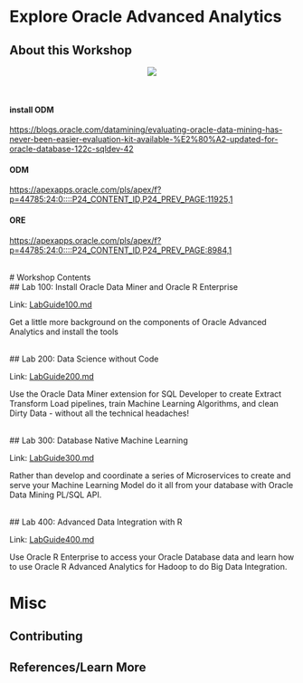# Explore Oracle Advanced Analytics 

## About this Workshop

<p align="center">
<img src="https://cdn.app.compendium.com/uploads/user/e7c690e8-6ff9-102a-ac6d-e4aebca50425/f4a5b21d-66fa-4885-92bf-c4e81c06d916/Image/55d948c4e07007e169299a02b4dfe6db/construction.png" style="margin:auto;"/>
</p>
</br>

#### install ODM
https://blogs.oracle.com/datamining/evaluating-oracle-data-mining-has-never-been-easier-evaluation-kit-available-%E2%80%A2-updated-for-oracle-database-122c-sqldev-42 

#### ODM 
https://apexapps.oracle.com/pls/apex/f?p=44785:24:0::::P24_CONTENT_ID,P24_PREV_PAGE:11925,1 


#### ORE 
https://apexapps.oracle.com/pls/apex/f?p=44785:24:0::::P24_CONTENT_ID,P24_PREV_PAGE:8984,1 


</br>
# Workshop Contents 

</br>
## Lab 100: Install Oracle Data Miner and Oracle R Enterprise

Link: [LabGuide100.md](LabGuide100.md)

Get a little more background on the components of Oracle Advanced Analytics and install the tools


</br>
## Lab 200: Data Science without Code

Link: [LabGuide200.md](LabGuide200.md)

Use the Oracle Data Miner extension for SQL Developer to create Extract Transform Load pipelines, train Machine Learning Algorithms, and clean Dirty Data - without all the technical headaches!


</br>
## Lab 300: Database Native Machine Learning

Link: [LabGuide300.md](LabGuide300.md)

Rather than develop and coordinate a series of Microservices to create and serve your Machine Learning Model do it all from your database with Oracle Data Mining PL/SQL API.


</br>
## Lab 400: Advanced Data Integration with R

Link: [LabGuide400.md](LabGuide400.md)

Use Oracle R Enterprise to access your Oracle Database data and learn how to use Oracle R Advanced Analytics for Hadoop to do Big Data Integration.



# Misc 

## Contributing 

## References/Learn More 

